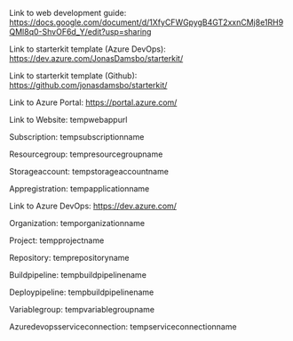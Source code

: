 Link to web development guide: https://docs.google.com/document/d/1XfyCFWGpygB4GT2xxnCMj8e1RH9QMl8q0-ShvOF6d_Y/edit?usp=sharing

Link to starterkit template (Azure DevOps): https://dev.azure.com/JonasDamsbo/starterkit/

Link to starterkit template (Github): https://github.com/jonasdamsbo/starterkit/


Link to Azure Portal: https://portal.azure.com/

Link to Website: tempwebappurl

Subscription: tempsubscriptionname

Resourcegroup: tempresourcegroupname

Storageaccount: tempstorageaccountname

Appregistration: tempapplicationname


Link to Azure DevOps: https://dev.azure.com/

Organization: temporganizationname

Project: tempprojectname

Repository: temprepositoryname

Buildpipeline: tempbuildpipelinename

Deploypipeline: tempbuildpipelinename

Variablegroup: tempvariablegroupname

Azuredevopsserviceconnection: tempserviceconnectionname
